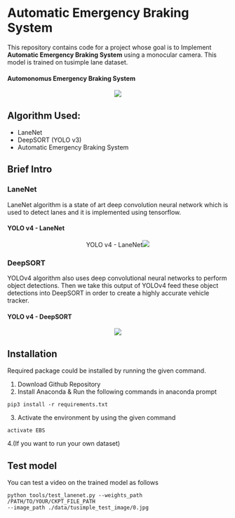 # Automatic Emergency Braking System
This repository contains code for a project whose goal is to Implement **Automatic Emergency Braking System** using a monocular camera. This model is trained on tusimple lane dataset.

#### Automonomus Emergency Braking System
<p align="center"><img src="Output_GIF/EBS.gif"\></p>


## Algorithm Used: 
- LaneNet 
- DeepSORT (YOLO v3) 
- Automatic Emergency Braking System 


## Brief Intro
### LaneNet
LaneNet algorithm is a state of art deep convolution neural network which is used to detect lanes and it is implemented using tensorflow.

#### YOLO v4 - LaneNet
<p align="center">YOLO v4 - LaneNet<img src="Output_GIF/laneNet.gif"\></p>


### DeepSORT
YOLOv4 algorithm also uses deep convolutional neural networks to perform object detections. Then we take this output of YOLOv4 feed these object detections into DeepSORT in order to create a highly accurate vehicle tracker.

#### YOLO v4 - DeepSORT
<p align="center"><img src="Output_GIF/deepSORT.gif"\></p>


## Installation
Required package could be installed by running the given command.

1. Download Github Repository
2. Install Anaconda & Run the following commands in anaconda prompt
```
pip3 install -r requirements.txt
```

3. Activate the environment by using the given command
```
activate EBS
```

4.(If you want to run your own dataset)
## Test model
You can test a video on the trained model as follows

```
python tools/test_lanenet.py --weights_path /PATH/TO/YOUR/CKPT_FILE_PATH 
--image_path ./data/tusimple_test_image/0.jpg
```
